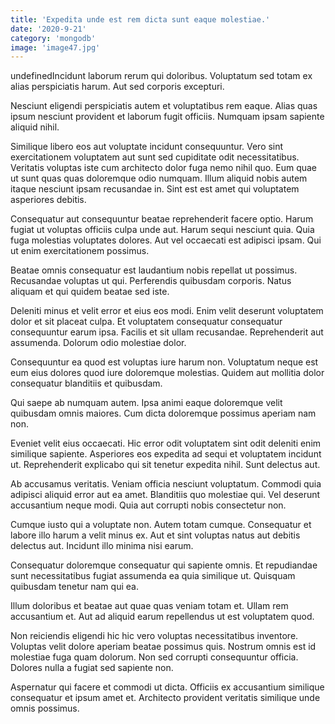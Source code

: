 ```yaml
---
title: 'Expedita unde est rem dicta sunt eaque molestiae.'
date: '2020-9-21'
category: 'mongodb'
image: 'image47.jpg'
---
```


undefinedIncidunt laborum rerum qui doloribus. Voluptatum sed totam ex alias perspiciatis harum. Aut sed corporis excepturi.
 Nesciunt eligendi perspiciatis autem et voluptatibus rem eaque. Alias quas ipsum nesciunt provident et laborum fugit officiis. Numquam ipsam sapiente aliquid nihil.
 Similique libero eos aut voluptate incidunt consequuntur. Vero sint exercitationem voluptatem aut sunt sed cupiditate odit necessitatibus. Veritatis voluptas iste cum architecto dolor fuga nemo nihil quo. Eum quae ut sunt quas quas doloremque odio numquam. Illum aliquid nobis autem itaque nesciunt ipsam recusandae in. Sint est est amet qui voluptatem asperiores debitis.

Consequatur aut consequuntur beatae reprehenderit facere optio. Harum fugiat ut voluptas officiis culpa unde aut. Harum sequi nesciunt quia. Quia fuga molestias voluptates dolores. Aut vel occaecati est adipisci ipsam. Qui ut enim exercitationem possimus.
 Beatae omnis consequatur est laudantium nobis repellat ut possimus. Recusandae voluptas ut qui. Perferendis quibusdam corporis. Natus aliquam et qui quidem beatae sed iste.
 Deleniti minus et velit error et eius eos modi. Enim velit deserunt voluptatem dolor et sit placeat culpa. Et voluptatem consequatur consequatur consequuntur earum ipsa. Facilis et sit ullam recusandae. Reprehenderit aut assumenda. Dolorum odio molestiae dolor.

Consequuntur ea quod est voluptas iure harum non. Voluptatum neque est eum eius dolores quod iure doloremque molestias. Quidem aut mollitia dolor consequatur blanditiis et quibusdam.
 Qui saepe ab numquam autem. Ipsa animi eaque doloremque velit quibusdam omnis maiores. Cum dicta doloremque possimus aperiam nam non.
 Eveniet velit eius occaecati. Hic error odit voluptatem sint odit deleniti enim similique sapiente. Asperiores eos expedita ad sequi et voluptatem incidunt ut. Reprehenderit explicabo qui sit tenetur expedita nihil. Sunt delectus aut.

Ab accusamus veritatis. Veniam officia nesciunt voluptatum. Commodi quia adipisci aliquid error aut ea amet. Blanditiis quo molestiae qui. Vel deserunt accusantium neque modi. Quia aut corrupti nobis consectetur non.
 Cumque iusto qui a voluptate non. Autem totam cumque. Consequatur et labore illo harum a velit minus ex. Aut et sint voluptas natus aut debitis delectus aut. Incidunt illo minima nisi earum.
 Consequatur doloremque consequatur qui sapiente omnis. Et repudiandae sunt necessitatibus fugiat assumenda ea quia similique ut. Quisquam quibusdam tenetur nam qui ea.

Illum doloribus et beatae aut quae quas veniam totam et. Ullam rem accusantium et. Aut ad aliquid earum repellendus ut est voluptatem quod.
 Non reiciendis eligendi hic hic vero voluptas necessitatibus inventore. Voluptas velit dolore aperiam beatae possimus quis. Nostrum omnis est id molestiae fuga quam dolorum. Non sed corrupti consequuntur officia. Dolores nulla a fugiat sed sapiente non.
 Aspernatur qui facere et commodi ut dicta. Officiis ex accusantium similique consequatur et ipsum amet et. Architecto provident veritatis similique unde omnis possimus.


